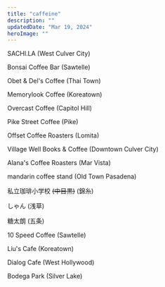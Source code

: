 ```yaml
---
title: "caffeine"
description: ""
updatedDate: "Mar 19, 2024"
heroImage: ""
---
```


SACHI.LA (West Culver City)

Bonsai Coffee Bar (Sawtelle)

Obet & Del's Coffee (Thai Town)

Memorylook Coffee (Koreatown)

Overcast Coffee (Capitol Hill)

Pike Street Coffee (Pike)

Offset Coffee Roasters (Lomita)

Village Well Books & Coffee (Downtown Culver City)

Alana's Coffee Roasters (Mar Vista)

mandarin coffee stand (Old Town Pasadena)

私立珈琲小学校 ~~(中目黒)~~ (錦糸)

しゃん (浅草)

糖太朗 (五条)

10 Speed Coffee (Sawtelle)

Liu's Cafe (Koreatown)

Dialog Cafe (West Hollywood)

Bodega Park (Silver Lake)
